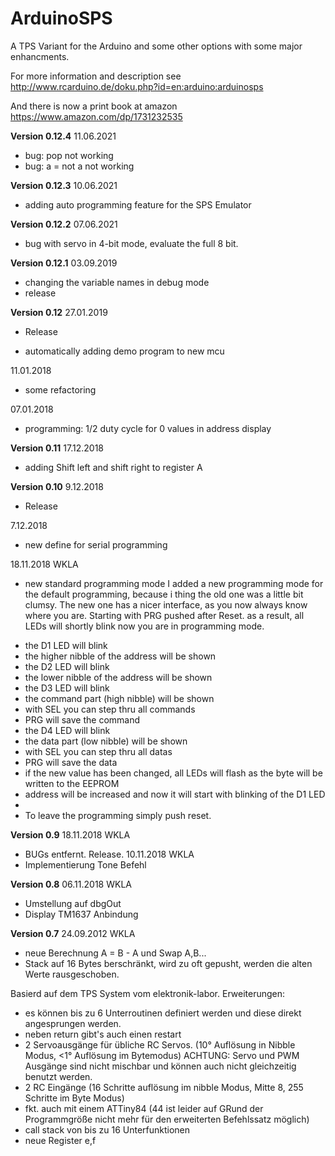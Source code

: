 # ArduinoSPS

A TPS Variant for the Arduino and some other options with some major enhancments.

For more information and description see 
http://www.rcarduino.de/doku.php?id=en:arduino:arduinosps

And there is now a print book at amazon 
https://www.amazon.com/dp/1731232535

**Version 0.12.4**
  11.06.2021

  - bug: pop not working
  - bug: a = not a not working

**Version 0.12.3**
  10.06.2021

  - adding auto programming feature for the SPS Emulator

**Version 0.12.2**
  07.06.2021

  - bug with servo in 4-bit mode, evaluate the full 8 bit.

**Version 0.12.1**
  03.09.2019

  - changing the variable names in debug mode
  - release

**Version 0.12**
  27.01.2019
  - Release

  - automatically adding demo program to new mcu

  11.01.2018

  - some refactoring

  07.01.2018
  - programming: 1/2 duty cycle for 0 values in address display

**Version 0.11**
  17.12.2018
  - adding Shift left and shift right to register A


**Version 0.10**
  9.12.2018
  - Release

  7.12.2018
  - new define for serial programming

  18.11.2018 WKLA
  - new standard programming mode
    I added a new programming mode for the default programming, because i thing the old one was a little bit clumsy.
    The new one has a nicer interface, as you now always know where you are.
    Starting with PRG pushed after Reset.
    as a result, all LEDs will shortly blink
    now you are in programming mode.
  * the D1 LED will blink
  * the higher nibble of the address will be shown
  * the D2 LED will blink
  * the lower nibble of the address will be shown
  * the D3 LED will blink
  * the command part (high nibble) will be shown
  * with SEL you can step thru all commands
  * PRG will save the command
  * the D4 LED will blink 
  * the data part (low nibble) will be shown
  * with SEL you can step thru all datas
  * PRG will save the data
  * if the new value has been changed, all LEDs will flash as the byte will be written to the EEPROM
  * address will be increased and now it will start with blinking of the D1 LED
  * 
  * To leave the programming simply push reset.

**Version 0.9**
  18.11.2018 WKLA
  * BUGs entfernt. Release.
    10.11.2018 WKLA
  * Implementierung Tone Befehl

**Version 0.8**
  06.11.2018 WKLA
  * Umstellung auf dbgOut
  * Display TM1637 Anbindung

**Version 0.7**
  24.09.2012 WKLA
  * neue Berechnung A = B - A und Swap A,B...
  * Stack auf 16 Bytes berschränkt, wird zu oft gepusht, werden die alten Werte rausgeschoben.

  Basierd auf dem TPS System vom elektronik-labor.
  Erweiterungen:
  * es können bis zu 6 Unterroutinen definiert werden und diese direkt angesprungen werden.
  * neben return gibt's auch einen restart
  * 2 Servoausgänge für übliche RC Servos. (10° Auflösung in Nibble Modus, <1° Auflösung im Bytemodus)
    ACHTUNG: Servo und PWM Ausgänge sind nicht mischbar und können auch nicht gleichzeitig benutzt werden.
  * 2 RC Eingänge (16 Schritte auflösung im nibble Modus, Mitte 8, 255 Schritte im Byte Modus)
  * fkt. auch mit einem ATTiny84 (44 ist leider auf GRund der Programmgröße nicht mehr für den erweiterten Befehlssatz möglich)
  * call stack von bis zu 16 Unterfunktionen
  * neue Register e,f
